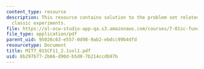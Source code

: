 ```yaml
---
content_type: resource
description: This resource contains solution to the problem set related to DNA structure,
  classic experiments.
file: https://ol-ocw-studio-app-qa.s3.amazonaws.com/courses/7-01sc-fundamentals-of-biology-fall-2011/8b297b772b66d90db5d87b214ccdb97b_MIT7_01SCF11_2.1sol1.pdf
file_type: application/pdf
parent_uid: 95026c63-e557-0d98-9ab2-ebdcc99b4dfd
resourcetype: Document
title: MIT7_01SCF11_2.1sol1.pdf
uid: 8b297b77-2b66-d90d-b5d8-7b214ccdb97b
---
```

